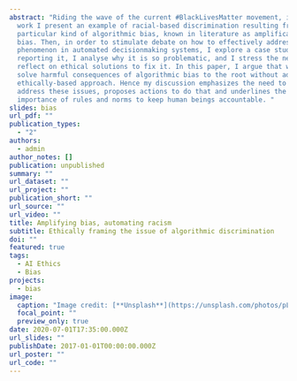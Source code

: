 ```yaml
---
abstract: "Riding the wave of the current #BlackLivesMatter movement, in this
  work I present an example of racial-based discrimination resulting from a
  particular kind of algorithmic bias, known in literature as amplification
  bias. Then, in order to stimulate debate on how to effectively address this
  phenomenon in automated decisionmaking systems, I explore a case study
  reporting it, I analyse why it is so problematic, and I stress the need to
  reflect on ethical solutions to fix it. In this paper, I argue that we cannot
  solve harmful consequences of algorithmic bias to the root without adopting an
  ethically-based approach. Hence my discussion emphasizes the need to urgently
  address these issues, proposes actions to do that and underlines the
  importance of rules and norms to keep human beings accountable. "
slides: bias
url_pdf: ""
publication_types:
  - "2"
authors:
  - admin
author_notes: []
publication: unpublished
summary: ""
url_dataset: ""
url_project: ""
publication_short: ""
url_source: ""
url_video: ""
title: Amplifying bias, automating racism
subtitle: Ethically framing the issue of algorithmic discrimination
doi: ""
featured: true
tags:
  - AI Ethics
  - Bias
projects:
  - bias
image:
  caption: "Image credit: [**Unsplash**](https://unsplash.com/photos/pLCdAaMFLTE)"
  focal_point: ""
  preview_only: true
date: 2020-07-01T17:35:00.000Z
url_slides: ""
publishDate: 2017-01-01T00:00:00.000Z
url_poster: ""
url_code: ""
---
```

